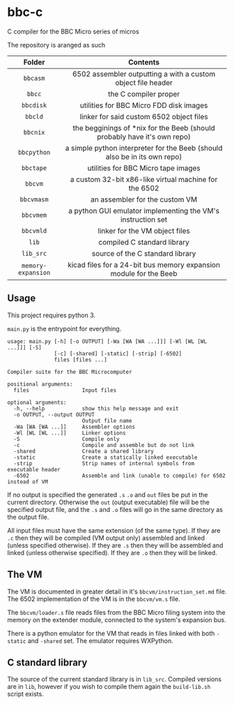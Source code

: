 # bbc-c
C compiler for the BBC Micro series of micros

The repository is aranged as such

| Folder | Contents |
|:------:|:--------:|
| `bbcasm` | 6502 assembler outputting a with a custom object file header |
| `bbcc` | the C compiler proper |
| `bbcdisk` | utilities for BBC Micro FDD disk images |
| `bbcld` | linker for said custom 6502 object files |
| `bbcnix` | the begginings of *nix for the Beeb (should probably have it's own repo) |
| `bbcpython` | a simple python interpreter for the Beeb (should also be in its own repo) |
| `bbctape` | utilities for BBC Micro tape images |
| `bbcvm` | a custom 32-bit x86-like virtual machine for the 6502 |
| `bbcvmasm` | an assembler for the custom VM |
| `bbcvmem` | a python GUI emulator implementing the VM's instruction set |
| `bbcvmld` | linker for the VM object files |
| `lib` | compiled C standard library |
| `lib_src`| source of the C standard library |
| `memory-expansion` | kicad files for a 24-bit bus memory expansion module for the Beeb |

## Usage

This project requires python 3.

`main.py` is the entrypoint for everything.
```
usage: main.py [-h] [-o OUTPUT] [-Wa [WA [WA ...]]] [-Wl [WL [WL ...]]] [-S]
               [-c] [-shared] [-static] [-strip] [-6502]
               files [files ...]

Compiler suite for the BBC Microcomputer

positional arguments:
  files                 Input files

optional arguments:
  -h, --help            show this help message and exit
  -o OUTPUT, --output OUTPUT
                        Output file name
  -Wa [WA [WA ...]]     Assembler options
  -Wl [WL [WL ...]]     Linker options
  -S                    Compile only
  -c                    Compile and assemble but do not link
  -shared               Create a shared library
  -static               Create a statically linked executable
  -strip                Strip names of internal symbols from executable header
  -6502                 Assemble and link (unable to compile) for 6502 instead of VM

``` 

If no output is specified the generated `.s` `.o` and `out` files be put in the current directory.
Otherwise the `out` (output executable) file will be the specified output file, and the `.s` and `.o` files
will go in the same directory as the output file.

All input files must have the same extension (of the same type).
If they are `.c` then they will be compiled (VM output only) assembled and linked (unless specified otherwise).
If they are `.s` then they will be assembled and linked (unless otherwise specified).
If they are `.o` then they will be linked.

## The VM

The VM is documented in greater detail in it's `bbcvm/instruction_set.md` file.
The 6502 implementation of the VM is in the `bbcvm/vm.s` file.

The `bbcvm/loader.s` file reads files from the BBC Micro filing system into the memory on the extender module,
connected to the system's expansion bus.

There is a python emulator for the VM that reads in files linked with both `-static` and `-shared` set.
The emulator requires WXPython.

## C standard library

The source of the current standard library is in `lib_src`. Compiled versions are in `lib`,
however if you wish to compile them again the `build-lib.sh` script exists.